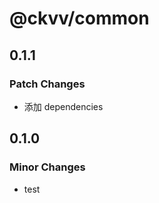 # @ckvv/common

## 0.1.1

### Patch Changes

- 添加 dependencies

## 0.1.0

### Minor Changes

- test
